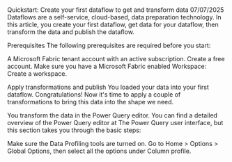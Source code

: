 # **[](https://learn.microsoft.com/en-us/fabric/data-factory/create-first-dataflow-gen2)**

Quickstart: Create your first dataflow to get and transform data
07/07/2025
Dataflows are a self-service, cloud-based, data preparation technology. In this article, you create your first dataflow, get data for your dataflow, then transform the data and publish the dataflow.

Prerequisites
The following prerequisites are required before you start:

A Microsoft Fabric tenant account with an active subscription. Create a free account.
Make sure you have a Microsoft Fabric enabled Workspace: Create a workspace.

Apply transformations and publish
You loaded your data into your first dataflow. Congratulations! Now it's time to apply a couple of transformations to bring this data into the shape we need.

You transform the data in the Power Query editor. You can find a detailed overview of the Power Query editor at The Power Query user interface, but this section takes you through the basic steps:

Make sure the Data Profiling tools are turned on. Go to Home > Options > Global Options, then select all the options under Column profile.
